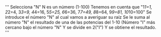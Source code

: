 '''
Selecciona "N"
N es un número (1-100)
Tenemos en cuenta que "1*1=1, 2*2=4, 3*3=9, 4*4=16, 5*5=25, 6*6=36, 7*7=49, 8*8=64, 9*9=81, 10*10=100"
Se introduce el número "N" al cual vamos a averiguar su raíz
Se le suma al número "N" el resultado de una de las potencias del 1-10 (Número "I" más cercano bajo el número "N"
Y se divide en 2("I") 
Y se obtiene el resultado.
'''
